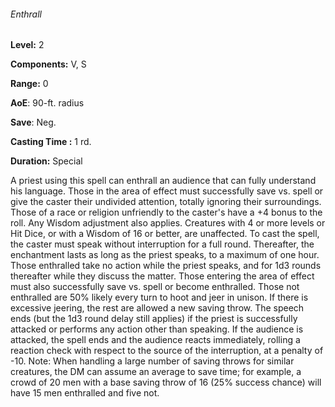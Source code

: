###### Enthrall

**Level:** 2

**Components:** V, S

**Range:** 0

**AoE**: 90-ft. radius

**Save**: Neg.

**Casting Time :** 1 rd.

**Duration:** Special

A priest using this spell can enthrall an audience that can fully understand his language. Those in the area of effect must successfully save vs. spell or give the caster their undivided attention, totally ignoring their surroundings. Those of a race or religion unfriendly to the caster's have a +4 bonus to the roll. Any Wisdom adjustment also applies. Creatures with 4 or more levels or Hit Dice, or with a Wisdom of 16 or better, are unaffected. To cast the spell, the caster must speak without interruption for a full round. Thereafter, the enchantment lasts as long as the priest speaks, to a maximum of one hour. Those enthralled take no action while the priest speaks, and for 1d3 rounds thereafter while they discuss the matter. Those entering the area of effect must also successfully save vs. spell or become enthralled. Those not enthralled are 50% likely every turn to hoot and jeer in unison. If there is excessive jeering, the rest are allowed a new saving throw. The speech ends (but the 1d3 round delay still applies) if the priest is successfully attacked or performs any action other than speaking. If the audience is attacked, the spell ends and the audience reacts immediately, rolling a reaction check with respect to the source of the interruption, at a penalty of -10. Note: When handling a large number of saving throws for similar creatures, the DM can assume an average to save time; for example, a crowd of 20 men with a base saving throw of 16 (25% success chance) will have 15 men enthralled and five not.